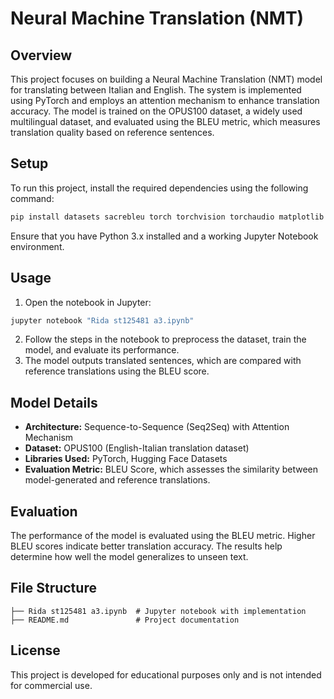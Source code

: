 # Neural Machine Translation (NMT)

## Overview
This project focuses on building a Neural Machine Translation (NMT) model for translating between Italian and English. The system is implemented using PyTorch and employs an attention mechanism to enhance translation accuracy. The model is trained on the OPUS100 dataset, a widely used multilingual dataset, and evaluated using the BLEU metric, which measures translation quality based on reference sentences.

## Setup
To run this project, install the required dependencies using the following command:
```bash
pip install datasets sacrebleu torch torchvision torchaudio matplotlib seaborn tqdm
```
Ensure that you have Python 3.x installed and a working Jupyter Notebook environment.

## Usage
1. Open the notebook in Jupyter:
```bash
jupyter notebook "Rida st125481 a3.ipynb"
```
2. Follow the steps in the notebook to preprocess the dataset, train the model, and evaluate its performance.
3. The model outputs translated sentences, which are compared with reference translations using the BLEU score.

## Model Details
- **Architecture:** Sequence-to-Sequence (Seq2Seq) with Attention Mechanism
- **Dataset:** OPUS100 (English-Italian translation dataset)
- **Libraries Used:** PyTorch, Hugging Face Datasets
- **Evaluation Metric:** BLEU Score, which assesses the similarity between model-generated and reference translations.

## Evaluation
The performance of the model is evaluated using the BLEU metric. Higher BLEU scores indicate better translation accuracy. The results help determine how well the model generalizes to unseen text.

## File Structure
```
├── Rida st125481 a3.ipynb  # Jupyter notebook with implementation
├── README.md               # Project documentation
```

## License
This project is developed for educational purposes only and is not intended for commercial use.

